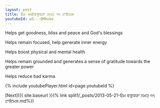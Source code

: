 ```yaml
---
layout: post
title: ਓਮ ਅਥੀਵਰੁਧਯਾ ਨਮਹ ੧੧ ਟਾਇਮਸ
youtubeId: w5---QMhuko
---
```

 
 
Helps get goodness, bliss and peace and God's blessings
 
Helps remain focused, help generate inner energy 
 
Helps boost physical and mental health 
 
Helps remain grounded and generates a sense of gratitude towards the greater power 
 
Helps reduce bad karma
 
 
 
 


{% include youtubePlayer.html id=page.youtubeId %}
 
[Next]({{ site.baseurl }}{% link  split1/_posts/2013-05-21-ਓਮ ਵਰੁਧਯਾ ਨਮਹ ੧੧ ਟਾਇਮਸ.md%})
 
